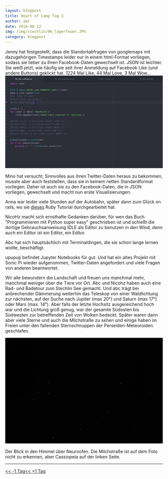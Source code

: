 ```yaml
---
layout: blogpost
title: Heart of Camp Tag 3
author: abc
date: 2018-08-12
img: /img/stechlin/06_lagerfeuer.JPG
category: blogpost
---
```


Jenny hat festgestellt, dass die Standortabfragen von googlemaps mit dazugehörigen Timestamps leider nur in einem html-Format vorliegen, sodass sie lieber zu ihren Facebook-Daten gewechselt ist. JSON ist leichter. Sie weiß jetzt, wie häufig sie seit ihrer Anmeldung auf Facebook Like (und andere Buttons) geklickt hat. 1224 Mal Like, 44 Mal Love, 3 Mal Wow...
![](/img/stechlin/screenshot.jpg)

Mino hat versucht, Sinnvolles aus ihren Twitter-Daten heraus zu bekommen, musste aber auch feststellen, dass sie in keinem netten Standardformat vorliegen. Daher ist auch sie zu den Facebook-Daten, die in JSON vorliegen, gewechselt und macht nun erste Visualisierungen.

Anna war leider viele Stunden auf der Autobahn, später dann zum Glück on rails, wo sie [dieses](https://ruby.github.io/TryRuby/) Ruby Tutorial durchgearbeitet hat.

NicoHz macht sich ernsthafte Gedanken darüber, für wen das Buch "Programmieren mit Python super easy" geschrieben ist und schießt die dortige Gebrauchsanweisung IDLE als Editor zu benutzen in den Wind, denn auch ein Editor ist ein Editor, ein Editor.

Abc hat sich hauptsächlich mit Terminaldingen, die sie schon lange lernen wollte, beschäftigt. 

upupup befindet Jupyter Notebooks für gut. Und hat ein altes Projekt mit Sonic Pi wieder aufgenommen, Twitter-Daten angefordert und viele Fragen von anderen beantwortet.  

Wir alle bewundern die Landschaft und freuen uns manchmal mehr, manchmal weniger über die Tiere vor Ort. Abc und Nicohz haben auch eine Rad- und Badetour zum Stechlin See gemacht. Und abc trägt bei anbrechender Dämmerung weiterhin das Teleskop von einer Waldlichtung zur nächsten, auf der Suche nach Jupiter (max 20°) und Saturn (max 17°) oder Mars (max. 14°). Aber falls der letzte Hochsitz ausgereichend hoch war und die Lichtung groß genug, war der gesamte Südosten bis Südwesten zur betreffenden Zeit von Wolken bedeckt.
Später waren dann aber viele Sterne und auch die Milchstraße zu sehen und einige haben im Freien unter den fallenden Sternschnuppen der Perseiden-Meteoroiden geschlafen.

![](/img/stechlin/07_cassiopeia.JPG)

Der Blick in den Himmel über Neuroofen. Die Milchstraße ist auf dem Foto nicht zu erkennen, aber Cassiopeia auf der linken Seite.

***

[<< -1 Tag](/stechlin_11)[<< +1 Tag](/stechlin_13)

